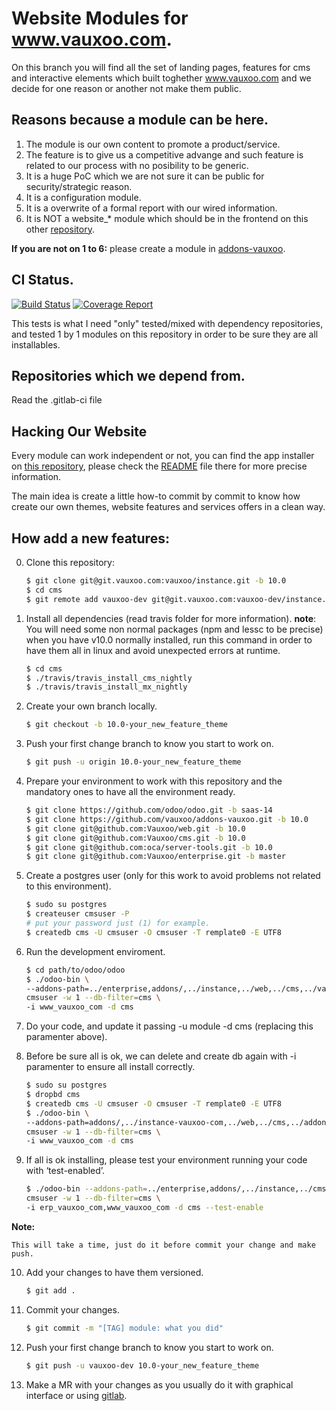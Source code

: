 

Website Modules for www.vauxoo.com.
===

On this branch you will find all the set of landing pages, features for cms and interactive elements which built toghether www.vauxoo.com and we decide for one reason or another not make them public.

Reasons because a module can be here.
---

1. The module is our own content to promote a product/service.
2. The feature is to give us a competitive advange and such feature is related to our process with no posibility to be generic.
3. It is a huge PoC which we are not sure it can be public for security/strategic reason.
4. It is a configuration module.
5. It is a overwrite of a formal report with our wired information.
6. It is NOT a website_* module which should be in the frontend on this other [repository](http://github.com/Vauxoo/page).
 
**If you are not on 1 to 6:** please create a module in [addons-vauxoo](https://github.com/addons-vauxoo).

CI Status.
---

[![Build Status](https://git.vauxoo.com/vauxoo/orchest/instance/10.0/build.svg)](https://git.vauxoo.com/vauxoo/instance/pipelines)
[![Coverage Report](https://git.vauxoo.com/vauxoo/instance/badges/10.0/coverage.svg)](https://git.vauxoo.com/vauxoo/instance/commits/10.0)

This tests is what I need "only" tested/mixed with dependency repositories, and tested 1 by 1 modules on this repository in order to be sure they are all installables.



Repositories which we depend from.
---

Read the .gitlab-ci file

Hacking Our Website
---

Every module can work independent or not, you can find the app installer on [this repository](https://git.vauxoo.com/vauxoo/instance),
please check the [README](https://git.vauxoo.com/vauxoo/instance/blob/master/README.md) file there for more precise information.

The main idea is create a little how-to commit by commit to know how create our own themes, website features and services offers in a clean way.

How add a new features:
---

0. Clone this repository:

    ```bash
    $ git clone git@git.vauxoo.com:vauxoo/instance.git -b 10.0
    $ cd cms
    $ git remote add vauxoo-dev git@git.vauxoo.com:vauxoo-dev/instance.git # << to push your changes
    ```

1. Install all dependencies (read travis folder for more information). **note**: You will need some non normal packages (npm and lessc to be precise) when you have v10.0 normally installed, run this command in order to have them all in linux and avoid unexpected errors at runtime.

    ```bash
    $ cd cms
    $ ./travis/travis_install_cms_nightly
    $ ./travis/travis_install_mx_nightly
    ```

2. Create your own branch locally.

    ```bash
    $ git checkout -b 10.0-your_new_feature_theme
    ```

3. Push your first change branch to know you start to work on.

    ```bash
    $ git push -u origin 10.0-your_new_feature_theme
    ```

4. Prepare your environment to work with this repository and the mandatory ones to have all the environment ready.

    ```bash
    $ git clone https://github.com/odoo/odoo.git -b saas-14
    $ git clone https://github.com/vauxoo/addons-vauxoo.git -b 10.0
    $ git clone git@github.com:Vauxoo/web.git -b 10.0
    $ git clone git@github.com:Vauxoo/cms.git -b 10.0
    $ git clone git@github.com:oca/server-tools.git -b 10.0
    $ git clone git@github.com:Vauxoo/enterprise.git -b master
    ```

5. Create a postgres user (only for this work to avoid problems not related to this environment).

    ```bash
    $ sudo su postgres
    $ createuser cmsuser -P
    # put your password just (1) for example.
    $ createdb cms -U cmsuser -O cmsuser -T remplate0 -E UTF8
    ```

6. Run the development enviroment.

    ```bash
    $ cd path/to/odoo/odoo
    $ ./odoo-bin \
    --addons-path=../enterprise,addons/,../instance,../web,../cms,../vauxoo-web,../addons-vauxoo,../server-tools -r \
    cmsuser -w 1 --db-filter=cms \
    -i www_vauxoo_com -d cms
    ```

7. Do your code, and update it passing -u module -d cms (replacing this paramenter above).

8. Before be sure all is ok, we can delete and create db again with -i
   paramenter to ensure all install correctly.

    ```bash
    $ sudo su postgres
    $ dropbd cms
    $ createdb cms -U cmsuser -O cmsuser -T remplate0 -E UTF8
    $ ./odoo-bin \
    --addons-path=addons/,../instance-vauxoo-com,../web,../cms,../addons-vauxoo,../server-tools -r \
    cmsuser -w 1 --db-filter=cms \
    -i www_vauxoo_com -d cms
    ```

9. If all is ok installing, please test your environment running your code with ‘test-enabled’.

    ```bash
    $ ./odoo-bin --addons-path=../enterprise,addons/,../instance,../cms -r \
    cmsuser -w 1 --db-filter=cms \
    -i erp_vauxoo_com,www_vauxoo_com -d cms --test-enable
    ```

**Note:**

    This will take a time, just do it before commit your change and make push.

10. Add your changes to have them versioned.

    ```bash
    $ git add .
    ```

11. Commit your changes.

    ```bash
    $ git commit -m "[TAG] module: what you did"
    ```

12. Push your first change branch to know you start to work on.

    ```bash
    $ git push -u vauxoo-dev 10.0-your_new_feature_theme
    ```

13. Make a MR with your changes as you usually do it with graphical interface or using [gitlab](https://git.vauxoo.com/vauxoo/instance/merge_requests).
